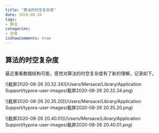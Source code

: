 ```yaml
---
title: "算法的时空复杂度"
date: 2020-08-26
tags:
- 算法
categories:
- 总结
isShowComments: true
---
```


## 算法的时空复杂度

最近重看数据结构可能，感觉对算法的时空复杂度有了新的理解，记录如下。

![截屏2020-08-26 20.32.34](/Users/Mersace/Library/Application Support/typora-user-images/截屏2020-08-26 20.32.34.png)

![截屏2020-08-26 20.35.20](/Users/Mersace/Library/Application Support/typora-user-images/截屏2020-08-26 20.35.20.png)

![截屏2020-08-26 20.40.01](/Users/Mersace/Library/Application Support/typora-user-images/截屏2020-08-26 20.40.01.png)

